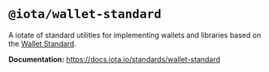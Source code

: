 # `@iota/wallet-standard`

A iotate of standard utilities for implementing wallets and libraries based on the
[Wallet Standard](https://github.com/wallet-standard/wallet-standard/).

**Documentation:** https://docs.iota.io/standards/wallet-standard

